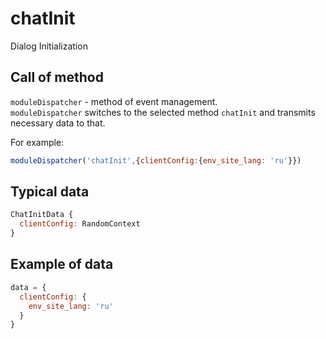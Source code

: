 # chatInit
Dialog Initialization

## Call of method
`moduleDispatcher` - method of event management.   
`moduleDispatcher` switches to the selected method `chatInit` and transmits necessary data to that.   

For example:
```javascript
moduleDispatcher('chatInit',{clientConfig:{env_site_lang: 'ru'}})
```

## Typical data
```javascript
ChatInitData {  
  clientConfig: RandomContext   
}
```

## Example of data
```javascript
data = {   
  clientConfig: {   
    env_site_lang: 'ru'   
  }   
}   
```

